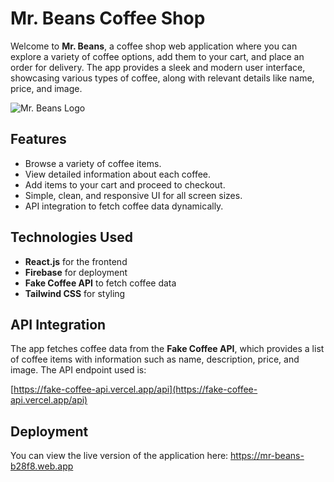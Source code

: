 # Mr. Beans Coffee Shop

Welcome to **Mr. Beans**, a coffee shop web application where you can explore a variety of coffee options, add them to your cart, and place an order for delivery. The app provides a sleek and modern user interface, showcasing various types of coffee, along with relevant details like name, price, and image.

![Mr. Beans Logo](./src/assets/images/mrbeans.png)

## Features

- Browse a variety of coffee items.
- View detailed information about each coffee.
- Add items to your cart and proceed to checkout.
- Simple, clean, and responsive UI for all screen sizes.
- API integration to fetch coffee data dynamically.
  
## Technologies Used

- **React.js** for the frontend
- **Firebase** for deployment
- **Fake Coffee API** to fetch coffee data
- **Tailwind CSS** for styling

## API Integration

The app fetches coffee data from the **Fake Coffee API**, which provides a list of coffee items with information such as name, description, price, and image. The API endpoint used is:

[https://fake-coffee-api.vercel.app/api](https://fake-coffee-api.vercel.app/api)

## Deployment

You can view the live version of the application here: 
https://mr-beans-b28f8.web.app
